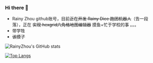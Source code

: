 ### Hi there 👋
- Rainy Zhou github账号，目前~~正在开发 Rainy Dice 跑团机器人~~（告一段落），正在 ~~实现 hexgrid六角格地图编辑器~~ 摸鱼+忙于学校的事 。。。
- 带学牲
- ~~该摸了~~

![RainyZhou's GitHub stats](https://github-readme-stats.vercel.app/api?username=raininboat&show_icons=true&theme=radical)


[![Top Langs](https://github-readme-stats.vercel.app/api/top-langs?username=raininboat)](https://github.com/anuraghazra/github-readme-stats)


<!--
**raininboat/raininboat** is a ✨ _special_ ✨ repository because its `README.md` (this file) appears on your GitHub profile.

Here are some ideas to get you started:

- 🔭 I’m currently working on ...
- 🌱 I’m currently learning ...
- 👯 I’m looking to collaborate on ...
- 🤔 I’m looking for help with ...
- 💬 Ask me about ...
- 📫 How to reach me: ...
- 😄 Pronouns: ...
- ⚡ Fun fact: ...
-->
